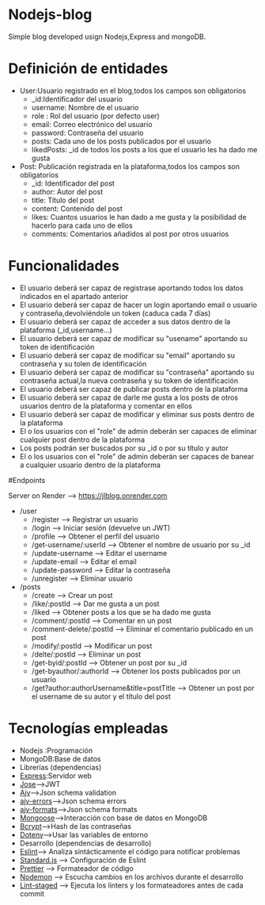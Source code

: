 # Nodejs-blog

Simple blog developed usign Nodejs,Express and mongoDB.

# Definición de entidades

- User:Usuario registrado en el blog,todos los campos son obligatorios
  - \_id:Identificador del usuario
  - username: Nombre de el usuario
  - role : Rol del usuario (por defecto user)
  - email: Correo electrónico del usuario
  - password: Contraseña del usuario
  - posts: Cada uno de los posts publicados por el usuario
  - likedPosts: \_id de todos los posts a los que el usuario les ha dado me gusta
- Post: Publicación registrada en la plataforma,todos los campos son obligatorios
  - \_id: Identificador del post
  - author: Autor del post
  - title: Título del post
  - content: Contenido del post
  - likes: Cuantos usuarios le han dado a me gusta y la posibilidad de hacerlo para cada uno de ellos
  - comments: Comentarios añadidos al post por otros usuarios

# Funcionalidades

- El usuario deberá ser capaz de registrase aportando todos los datos indicados en el apartado anterior
- El usuario deberá ser capaz de hacer un login aportando email o usuario y contraseña,devolviéndole un token (caduca cada 7 días)
- El usuario deberá ser capaz de acceder a sus datos dentro de la plataforma (\_id,username...)
- El usuario deberá ser capaz de modificar su "usename" aportando su token de identificación
- El usuario deberá ser capaz de modificar su "email" aportando su contraseña y su tolen de identificación
- El usuario deberá ser capaz de modificar su "contraseña" aportando su contraseña actual,la nueva contraseña y su token de identificación
- El usuario deberá ser capaz de publicar posts dentro de la plataforma
- El usuario deberá ser capaz de darle me gusta a los posts de otros usuarios dentro de la plataforma y comentar en ellos
- El usuario deberá ser capaz de modificar y eliminar sus posts dentro de la plataforma
- El o los usuarios con el "role" de admin deberán ser capaces de eliminar cualquier post dentro de la plataforma
- Los posts podrán ser buscados por su \_id o por su título y autor
- El o los usuarios con el "role" de admin deberán ser capaces de banear a cualquier usuario dentro de la plataforma

#Endpoints

Server on Render --> https://jlblog.onrender.com
- /user
  - /register --> Registrar un usuario
  - /login --> Iniciar sesión (devuelve un JWT)
  - /profile --> Obtener el perfil del usuario
  - /get-username/:userId --> Obtener el nombre de usuario por su _id
  - /update-username --> Editar el username
  - /update-email --> Editar el email
  - /update-password --> Editar la contraseña
  - /unregister --> Eliminar usuario
- /posts
  - /create --> Crear un post
  - /like/:postId --> Dar me gusta a un post
  - /liked --> Obtener posts a los que se ha dado me gusta
  - /comment/:postId --> Comentar en un post
  - /comment-delete/:postId --> Eliminar el comentario publicado en un post
  - /modify/:postId --> Modificar un post
  - /delte/:postId --> Eliminar un post
  - /get-byid/:postId --> Obtener un post por su _id
  - /get-byauthor/:authorId --> Obtener los posts publicados por un usuario
  - /get?author:authorUsername&title=postTitle --> Obtener un post por el username de su autor y el título del post

# Tecnologías empleadas

- Nodejs :Programación
- MongoDB:Base de datos
- Librerías (dependencias)
- [Express]:Servidor web
- [Jose]-->JWT
- [Ajv]-->Json schema validation
- [ajv-errors]-->Json schema errors
- [ajv-formats]-->Json schema formats
- [Mongoose]-->Interacción con base de datos en MongoDB
- [Bcrypt]-->Hash de las contraseñas
- [Dotenv]-->Usar las variables de entorno
- Desarrollo (dependencias de desarrollo)
- [Eslint]--> Analiza sintácticamente el código para notificar problemas
- [Standard.js] --> Configuración de Eslint
- [Prettier] --> Formateador de código
- [Nodemon] --> Escucha cambios en los archivos durante el desarrollo
- [Lint-staged] --> Ejecuta los linters y los formateadores antes de cada commit

<!-- ENLACES UTILIZADOS EN ESTE DOCUMENTO -->

[Express]: https://www.npmjs.com/package/express
[Jose]: https://www.npmjs.com/package/jose
[Ajv]: https://ajv.js.org/api.html
[ajv-errors]: https://ajv.js.org/packages/ajv-errors.html
[ajv-formats]: https://ajv.js.org/packages/ajv-formats.html
[Mongoose]: https://mongoosejs.com/docs/
[Bcrypt]: https://www.npmjs.com/package/bcrypt
[Dotenv]: https://www.npmjs.com/package/dotenv
[Eslint]: https://eslint.org/
[Standard.js]: https://standardjs.com/
[Prettier]: https://prettier.io/
[Nodemon]: https://www.npmjs.com/package/nodemon
[Lint-staged]: https://www.npmjs.com/package/lint-staged
